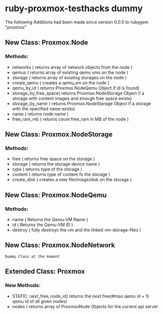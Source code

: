 # ruby-proxmox-testhacks dummy

The following Additions had been made since version 0.0.5 to rubygem "proxmox"

## New Class: Proxmox.Node
### Methods: 
   * networks ( returns array of network objects from the node )
   * qemus ( returns array of existing qemu vms on the node )
   * storage ( returns array of existing storages on the node )
   * create_qemu ( creates a qemu_vm on the node )
   * qemu_by_id ( returns Proxmox.NodeQemu Object if id is found)
   * storage_by_free_space( returns Proxmox.NodeStorage Object if a storage with content images and enough free space exists)
   * storage_by_name ( returns Proxmox.NodeStorage Object if a storage with the specified name exists)
   * name ( returns node name )
   * free_ram_mb ( returns count free_ram in MB of the node )
    
## New Class: Proxmox.NodeStorage
### Methods: 
   * free ( returns free space on the storage )
   * storage ( returns the storage device name )
   * type ( returns type of the storage )
   * content ( returns type of content fo the storage )
   * create_disk ( creates a new file/image/disk on the storage )

## New Class: Proxmox.NodeQemu
### Methods: 
   * name ( Returns the Qemu-VM Name )
   * id ( Returns the Qemu-VM ID )
   * destroy ( fully destroys the vm and the linked vm-storage-files )
    
## New Class: Proxmox.NodeNetwork
    Dummy Class at the moment
    
## Extended Class: Proxmox
### New Methods:
  * STATIC: next_free_node_id( returns the next free(#max qemu id + 1) qemu id of all given nodes) 
  * nodes ( returns array of ProxmoxNode Objects for the current api server
